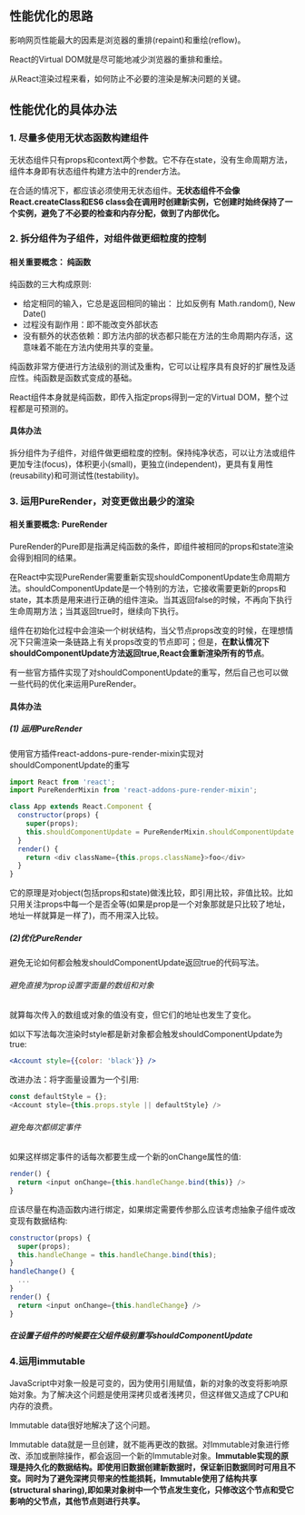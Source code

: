 ## 性能优化的思路
影响网页性能最大的因素是浏览器的重排(repaint)和重绘(reflow)。

React的Virtual DOM就是尽可能地减少浏览器的重排和重绘。

从React渲染过程来看，如何防止不必要的渲染是解决问题的关键。

## 性能优化的具体办法
### 1. 尽量多使用无状态函数构建组件
无状态组件只有props和context两个参数。它不存在state，没有生命周期方法，组件本身即有状态组件构建方法中的render方法。

在合适的情况下，都应该必须使用无状态组件。**无状态组件不会像React.createClass和ES6 class会在调用时创建新实例，它创建时始终保持了一个实例，避免了不必要的检查和内存分配，做到了内部优化。**


### 2. 拆分组件为子组件，对组件做更细粒度的控制
#### 相关重要概念： 纯函数
纯函数的三大构成原则:
- 给定相同的输入，它总是返回相同的输出： 比如反例有 Math.random(), New Date()
- 过程没有副作用：即不能改变外部状态
- 没有额外的状态依赖：即方法内部的状态都只能在方法的生命周期内存活，这意味着不能在方法内使用共享的变量。

纯函数非常方便进行方法级别的测试及重构，它可以让程序具有良好的扩展性及适应性。纯函数是函数式变成的基础。

React组件本身就是纯函数，即传入指定props得到一定的Virtual DOM，整个过程都是可预测的。

#### 具体办法
拆分组件为子组件，对组件做更细粒度的控制。保持纯净状态，可以让方法或组件更加专注(focus)，体积更小(small)，更独立(independent)，更具有复用性(reusability)和可测试性(testability)。



### 3. 运用PureRender，对变更做出最少的渲染
#### 相关重要概念: PureRender
PureRender的Pure即是指满足纯函数的条件，即组件被相同的props和state渲染会得到相同的结果。

在React中实现PureRender需要重新实现shouldComponentUpdate生命周期方法。shouldComponentUpdate是一个特别的方法，它接收需要更新的props和state，其本质是用来进行正确的组件渲染。当其返回false的时候，不再向下执行生命周期方法；当其返回true时，继续向下执行。

组件在初始化过程中会渲染一个树状结构，当父节点props改变的时候，在理想情况下只需渲染一条链路上有关props改变的节点即可；但是，**在默认情况下shouldComponentUpdate方法返回true,React会重新渲染所有的节点**。

有一些官方插件实现了对shouldComponentUpdate的重写，然后自己也可以做一些代码的优化来运用PureRender。

#### 具体办法
##### (1) 运用PureRender
使用官方插件react-addons-pure-render-mixin实现对shouldComponentUpdate的重写
```js
import React from 'react';
import PureRenderMixin from 'react-addons-pure-render-mixin';

class App extends React.Component {
  constructor(props) {
    super(props);
    this.shouldComponentUpdate = PureRenderMixin.shouldComponentUpdate.bind(this);
  }
  render() {
    return <div className={this.props.className}>foo</div>
  }
}
```
它的原理是对object(包括props和state)做浅比较，即引用比较，非值比较。比如只用关注props中每一个是否全等(如果是prop是一个对象那就是只比较了地址，地址一样就算是一样了)，而不用深入比较。

##### (2)优化PureRender
避免无论如何都会触发shouldComponentUpdate返回true的代码写法。

###### 避免直接为prop设置字面量的数组和对象
就算每次传入的数组或对象的值没有变，但它们的地址也发生了变化。

如以下写法每次渲染时style都是新对象都会触发shouldComponentUpdate为true:
```jsx
<Account style={{color: 'black'}} />
```
改进办法：将字面量设置为一个引用:
```js
const defaultStyle = {};
<Account style={this.props.style || defaultStyle} />
```

###### 避免每次都绑定事件
如果这样绑定事件的话每次都要生成一个新的onChange属性的值:
```js
render() {
  return <input onChange={this.handleChange.bind(this)} />
}
```

应该尽量在构造函数内进行绑定，如果绑定需要传参那么应该考虑抽象子组件或改变现有数据结构:
```js
constructor(props) {
  super(props);
  this.handleChange = this.handleChange.bind(this);
}
handleChange() {
  ...
}
render() {
  return <input onChange={this.handleChange} />
}
```

##### 在设置子组件的时候要在父组件级别重写shouldComponentUpdate

### 4.运用immutable
JavaScript中对象一般是可变的，因为使用引用赋值，新的对象的改变将影响原始对象。为了解决这个问题是使用深拷贝或者浅拷贝，但这样做又造成了CPU和内存的浪费。

Immutable data很好地解决了这个问题。

Immutable data就是一旦创建，就不能再更改的数据。对Immutable对象进行修改、添加或删除操作，都会返回一个新的Immutable对象。**Immutable实现的原理是持久化的数据结构。即使用旧数据创建新数据时，保证新旧数据同时可用且不变。同时为了避免深拷贝带来的性能损耗，Immutable使用了结构共享(structural sharing),即如果对象树中一个节点发生变化，只修改这个节点和受它影响的父节点，其他节点则进行共享。**
